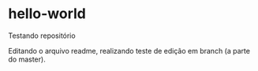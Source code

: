 # hello-world
Testando repositório

Editando o arquivo readme, realizando teste de edição em branch (a parte do master).

